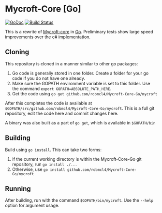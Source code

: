 Mycroft-Core [Go]
=================

[![GoDoc](https://godoc.org/github.com/robmcl4/Mycroft-Core-Go?status.png)](https://godoc.org/github.com/robmcl4/Mycroft-Core-Go) [![Build Status](https://travis-ci.org/robmcl4/Mycroft-Core-Go.svg?branch=master)](https://travis-ci.org/robmcl4/Mycroft-Core-Go)

This is a rewrite of [Mycroft-core](https://github.com/rit-sse-mycroft/core/)
in [Go](http://golang.org/). Preliminary tests show large speed improvements
over the c# implementation.


Cloning
--------

This repository is cloned in a manner similar to other go packages:

1. Go code is generally stored in one folder. Create a folder for your
   go code if you do not have one already.
2. Make sure the GOPATH environment variable is set to this folder.
   Use the command `export GOPATH=ABSOLUTE_PATH_HERE`.
3. Get the code using `go get github.com/robmcl4/Mycroft-Core-Go/mycroft`

After this completes the code is available at `$GOPATH/src/github.com/robmcl4/Mycroft-Core-Go/mycroft`.
This is a full git repository, edit the code here and commit changes here.

A binary was also built as a part of `go get`, which is available in `$GOPATH/bin`


Building
--------

Build using `go install`. This can take two forms:

1. If the current working directory is within the Mycroft-Core-Go git repository, run
   `go install ./...`
2. Otherwise, use `go install github.com/robmcl4/Mycroft-Core-Go/mycroft`


Running
-------

After building, run with the command `$GOPATH/bin/mycroft`. Use the `--help` option for argument usage.
